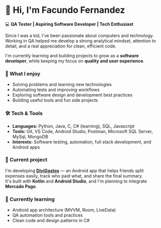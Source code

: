 # 👋 Hi, I'm Facundo Fernandez

💻 **QA Tester | Aspiring Software Developer | Tech Enthusiast**

Since I was a kid, I've been passionate about computers and technology.  
Working in QA helped me develop a strong analytical mindset, attention to detail, and a real appreciation for clean, efficient code.  

I'm currently learning and building projects to grow as a **software developer**, while keeping my focus on **quality and user experience**.  

### 🧠 What I enjoy
- Solving problems and learning new technologies  
- Automating tests and improving workflows  
- Exploring software design and development best practices  
- Building useful tools and fun side projects  

### 🛠️ Tech & Tools
- **Languages:** Python, Java, C, C# (learning), SQL, Javascript   
- **Tools:** Git, VS Code, Android Studio, Postman, Microsoft SQL Server, MySql, MongoDB  
- **Interests:** Software testing, automation, full stack development, and Android apps  

### 🚀 Current project
I'm developing **[DiviGastos](#)** — an Android app that helps friends split expenses easily, track who paid what, and share the final summary.  
It's built with **Kotlin** and **Android Studio**, and I'm planning to integrate **Mercado Pago**.

### 🌱 Currently learning
- Android app architecture (MVVM, Room, LiveData)  
- QA automation tools and practices  
- Clean code and design patterns in C#
